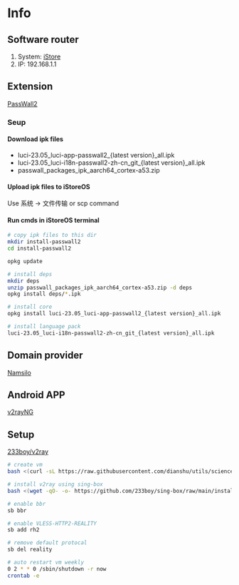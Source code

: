 # Info
## Software router
1. System: [iStore](https://www.istoreos.com/)
2. IP: 192.168.1.1

## Extension
[PassWall2](https://github.com/xiaorouji/openwrt-passwall2/releases)

### Seup

#### Download ipk files
- luci-23.05_luci-app-passwall2_{latest version}_all.ipk
- luci-23.05_luci-i18n-passwall2-zh-cn_git_{latest version}_all.ipk
- passwall_packages_ipk_aarch64_cortex-a53.zip

#### Upload ipk files to iStoreOS
Use 系统 -> 文件传输 or scp command

#### Run cmds in iStoreOS terminal
```bash
# copy ipk files to this dir
mkdir install-passwall2
cd install-passwall2

opkg update

# install deps
mkdir deps
unzip passwall_packages_ipk_aarch64_cortex-a53.zip -d deps
opkg install deps/*.ipk

# install core
opkg install luci-23.05_luci-app-passwall2_{latest version}_all.ipk

# install language pack
luci-23.05_luci-i18n-passwall2-zh-cn_git_{latest version}_all.ipk
```

## Domain provider
[Namsilo](https://www.namesilo.com/domain/search-domains)

## Android APP
[v2rayNG](https://github.com/2dust/v2rayNG)

## Setup
[233boy/v2ray](https://233boy.com/sing-box/sing-box-script/)

```bash
# create vm
bash <(curl -sL https://raw.githubusercontent.com/dianshu/utils/science/master/create_vm_for_science.sh)

# install v2ray using sing-box
bash <(wget -qO- -o- https://github.com/233boy/sing-box/raw/main/install.sh)

# enable bbr
sb bbr

# enable VLESS-HTTP2-REALITY
sb add rh2

# remove default protocal
sb del reality

# auto restart vm weekly
0 2 * * 0 /sbin/shutdown -r now
crontab -e
```
